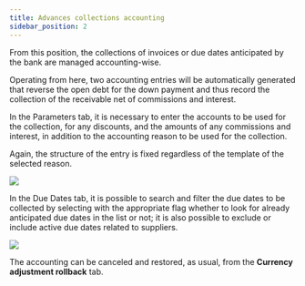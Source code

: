 ```yaml
---
title: Advances collections accounting
sidebar_position: 2
---
```


From this position, the collections of invoices or due dates anticipated by the bank are managed accounting-wise.

Operating from here, two accounting entries will be automatically generated that reverse the open debt for the down payment and thus record the collection of the receivable net of commissions and interest.

In the Parameters tab, it is necessary to enter the accounts to be used for the collection, for any discounts, and the amounts of any commissions and interest, in addition to the accounting reason to be used for the collection.

Again, the structure of the entry is fixed regardless of the template of the selected reason.

![](/img/it-it/treasury/advance/accounting/advances-collections-accounting/image01.png)

In the Due Dates tab, it is possible to search and filter the due dates to be collected by selecting with the appropriate flag whether to look for already anticipated due dates in the list or not; it is also possible to exclude or include active due dates related to suppliers.

![](/img/it-it/treasury/advance/accounting/advances-collections-accounting/image02.png)

The accounting can be canceled and restored, as usual, from the **Currency adjustment rollback** tab.